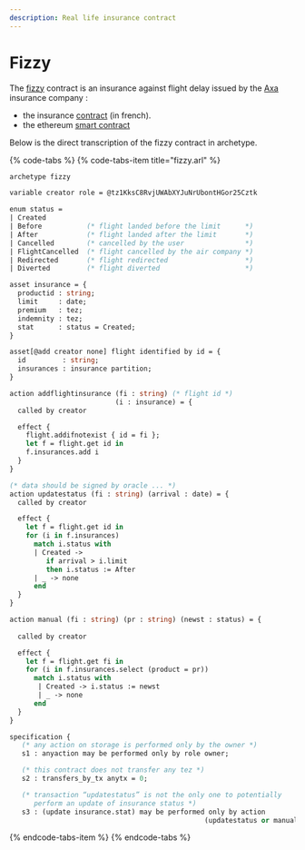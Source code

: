 ```yaml
---
description: Real life insurance contract
---
```


# Fizzy

The [fizzy](https://fizzy.axa/fr/) contract is an insurance against flight delay issued by the [Axa](https://www.axa.com/en/) insurance company :

* the insurance [contract](https://fizzy.axa/fr/static/media/conditions-generales.38af84e2.pdf) \(in french\).
* the ethereum [smart contract](https://etherscan.io/address/0xe083515d1541f2a9fd0ca03f189f5d321c73b872#code)

Below is the direct  transcription of the fizzy contract in archetype.

{% code-tabs %}
{% code-tabs-item title="fizzy.arl" %}
```ocaml
archetype fizzy

variable creator role = @tz1KksC8RvjUWAbXYJuNrUbontHGor25Cztk 

enum status = 
| Created         
| Before           (* flight landed before the limit      *)
| After            (* flight landed after the limit       *)
| Cancelled        (* cancelled by the user               *)
| FlightCancelled  (* flight cancelled by the air company *)
| Redirected       (* flight redirected                   *)
| Diverted         (* flight diverted                     *)

asset insurance = {
  productid : string;
  limit     : date;
  premium   : tez;
  indemnity : tez;
  stat      : status = Created;
} 

asset[@add creator none] flight identified by id = {
  id         : string;
  insurances : insurance partition;
}

action addflightinsurance (fi : string) (* flight id *)
                          (i : insurance) = {
  called by creator

  effect {
    flight.addifnotexist { id = fi };
    let f = flight.get id in
    f.insurances.add i
  }
}

(* data should be signed by oracle ... *)
action updatestatus (fi : string) (arrival : date) = {
  called by creator

  effect {
    let f = flight.get id in
    for (i in f.insurances)
      match i.status with
      | Created -> 
         if arrival > i.limit
         then i.status := After
      | _ -> none
      end
  }
}

action manual (fi : string) (pr : string) (newst : status) = {
   
  called by creator

  effect {
    let f = flight.get fi in
    for (i in f.insurances.select (product = pr))
      match i.status with
       | Created -> i.status := newst
       | _ -> none
      end
  }
}

specification {
   (* any action on storage is performed only by the owner *)
   s1 : anyaction may be performed only by role owner;

   (* this contract does not transfer any tez *)
   s2 : transfers_by_tx anytx = 0;

   (* transaction “updatestatus” is not the only one to potentially 
      perform an update of insurance status *)
   s3 : (update insurance.stat) may be performed only by action
                                                (updatestatus or manual)}
```
{% endcode-tabs-item %}
{% endcode-tabs %}

